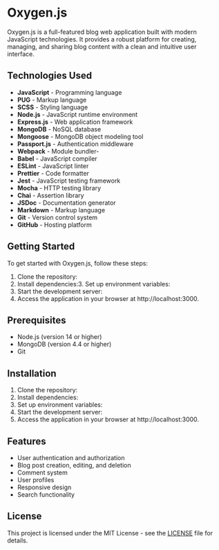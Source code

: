 # Oxygen.js

Oxygen.js is a full-featured blog web application built with modern JavaScript technologies. It provides a robust platform for creating, managing, and sharing blog content with a clean and intuitive user interface.

## Technologies Used

- **JavaScript** - Programming language
- **PUG** - Markup language
- **SCSS** - Styling language
- **Node.js** - JavaScript runtime environment
- **Express.js** - Web application framework
- **MongoDB** - NoSQL database
- **Mongoose** - MongoDB object modeling tool
- **Passport.js** - Authentication middleware
- **Webpack** - Module bundler- 
- **Babel** - JavaScript compiler
- **ESLint** - JavaScript linter
- **Prettier** - Code formatter
- **Jest** - JavaScript testing framework
- **Mocha** - HTTP testing library
- **Chai** - Assertion library
- **JSDoc** - Documentation generator
- **Markdown** - Markup language
- **Git** - Version control system
- **GitHub** - Hosting platform
  
## Getting Started
To get started with Oxygen.js, follow these steps:
1. Clone the repository:
2. Install dependencies:3. Set up environment variables:
4. Start the development server:
5. Access the application in your browser at http://localhost:3000.

## Prerequisites
- Node.js (version 14 or higher)
- MongoDB (version 4.4 or higher)
- Git

## Installation
1. Clone the repository:
2. Install dependencies:
3. Set up environment variables:
4. Start the development server:
5. Access the application in your browser at http://localhost:3000.

## Features

- User authentication and authorization
- Blog post creation, editing, and deletion
- Comment system
- User profiles
- Responsive design
- Search functionality

## License

This project is licensed under the MIT License - see the [LICENSE](LICENSE) file for details.
